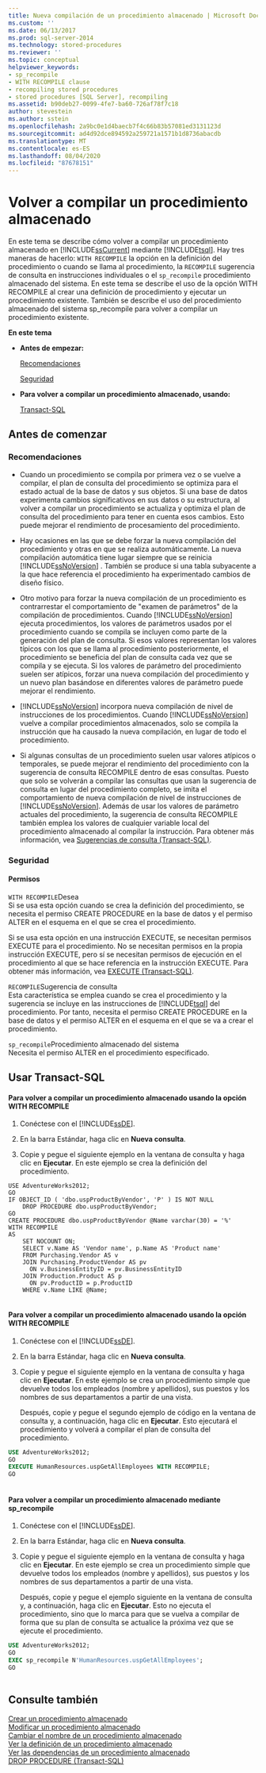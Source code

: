 ```yaml
---
title: Nueva compilación de un procedimiento almacenado | Microsoft Docs
ms.custom: ''
ms.date: 06/13/2017
ms.prod: sql-server-2014
ms.technology: stored-procedures
ms.reviewer: ''
ms.topic: conceptual
helpviewer_keywords:
- sp_recompile
- WITH RECOMPILE clause
- recompiling stored procedures
- stored procedures [SQL Server], recompiling
ms.assetid: b90deb27-0099-4fe7-ba60-726af78f7c18
author: stevestein
ms.author: sstein
ms.openlocfilehash: 2a9bc0e1d4baecb7f4c66b83b57081ed3131123d
ms.sourcegitcommit: ad4d92dce894592a259721a1571b1d8736abacdb
ms.translationtype: MT
ms.contentlocale: es-ES
ms.lasthandoff: 08/04/2020
ms.locfileid: "87678151"
---
```

# <a name="recompile-a-stored-procedure"></a>Volver a compilar un procedimiento almacenado
  En este tema se describe cómo volver a compilar un procedimiento almacenado en [!INCLUDE[ssCurrent](../../includes/sscurrent-md.md)] mediante [!INCLUDE[tsql](../../includes/tsql-md.md)]. Hay tres maneras de hacerlo: `WITH RECOMPILE` la opción en la definición del procedimiento o cuando se llama al procedimiento, la `RECOMPILE` sugerencia de consulta en instrucciones individuales o el `sp_recompile` procedimiento almacenado del sistema. En este tema se describe el uso de la opción WITH RECOMPILE al crear una definición de procedimiento y ejecutar un procedimiento existente. También se describe el uso del procedimiento almacenado del sistema sp_recompile para volver a compilar un procedimiento existente.  
  
 **En este tema**  
  
-   **Antes de empezar:**  
  
     [Recomendaciones](#Recommendations)  
  
     [Seguridad](#Security)  
  
-   **Para volver a compilar un procedimiento almacenado, usando:**  
  
     [Transact-SQL](#TsqlProcedure)  
  
##  <a name="before-you-begin"></a><a name="BeforeYouBegin"></a> Antes de comenzar  
  
###  <a name="recommendations"></a><a name="Recommendations"></a> Recomendaciones  
  
-   Cuando un procedimiento se compila por primera vez o se vuelve a compilar, el plan de consulta del procedimiento se optimiza para el estado actual de la base de datos y sus objetos. Si una base de datos experimenta cambios significativos en sus datos o su estructura, al volver a compilar un procedimiento se actualiza y optimiza el plan de consulta del procedimiento para tener en cuenta esos cambios. Esto puede mejorar el rendimiento de procesamiento del procedimiento.  
  
-   Hay ocasiones en las que se debe forzar la nueva compilación del procedimiento y otras en que se realiza automáticamente. La nueva compilación automática tiene lugar siempre que se reinicia [!INCLUDE[ssNoVersion](../../includes/ssnoversion-md.md)] . También se produce si una tabla subyacente a la que hace referencia el procedimiento ha experimentado cambios de diseño físico.  
  
-   Otro motivo para forzar la nueva compilación de un procedimiento es contrarrestar el comportamiento de "examen de parámetros" de la compilación de procedimientos. Cuando [!INCLUDE[ssNoVersion](../../includes/ssnoversion-md.md)] ejecuta procedimientos, los valores de parámetros usados por el procedimiento cuando se compila se incluyen como parte de la generación del plan de consulta. Si esos valores representan los valores típicos con los que se llama al procedimiento posteriormente, el procedimiento se beneficia del plan de consulta cada vez que se compila y se ejecuta. Si los valores de parámetro del procedimiento suelen ser atípicos, forzar una nueva compilación del procedimiento y un nuevo plan basándose en diferentes valores de parámetro puede mejorar el rendimiento.  
  
-   [!INCLUDE[ssNoVersion](../../includes/ssnoversion-md.md)] incorpora nueva compilación de nivel de instrucciones de los procedimientos. Cuando [!INCLUDE[ssNoVersion](../../includes/ssnoversion-md.md)] vuelve a compilar procedimientos almacenados, solo se compila la instrucción que ha causado la nueva compilación, en lugar de todo el procedimiento.  
  
-   Si algunas consultas de un procedimiento suelen usar valores atípicos o temporales, se puede mejorar el rendimiento del procedimiento con la sugerencia de consulta RECOMPILE dentro de esas consultas. Puesto que solo se volverán a compilar las consultas que usan la sugerencia de consulta en lugar del procedimiento completo, se imita el comportamiento de nueva compilación de nivel de instrucciones de [!INCLUDE[ssNoVersion](../../includes/ssnoversion-md.md)]. Además de usar los valores de parámetro actuales del procedimiento, la sugerencia de consulta RECOMPILE también emplea los valores de cualquier variable local del procedimiento almacenado al compilar la instrucción. Para obtener más información, vea [Sugerencias de consulta (Transact-SQL)](/sql/t-sql/queries/hints-transact-sql-query).  
  
###  <a name="security"></a><a name="Security"></a> Seguridad  
  
####  <a name="permissions"></a><a name="Permissions"></a> Permisos  
 `WITH RECOMPILE`Desea  
 Si se usa esta opción cuando se crea la definición del procedimiento, se necesita el permiso CREATE PROCEDURE en la base de datos y el permiso ALTER en el esquema en el que se crea el procedimiento.  
  
 Si se usa esta opción en una instrucción EXECUTE, se necesitan permisos EXECUTE para el procedimiento. No se necesitan permisos en la propia instrucción EXECUTE, pero sí se necesitan permisos de ejecución en el procedimiento al que se hace referencia en la instrucción EXECUTE. Para obtener más información, vea [EXECUTE &#40;Transact-SQL&#41;](/sql/t-sql/language-elements/execute-transact-sql).  
  
 `RECOMPILE`Sugerencia de consulta  
 Esta característica se emplea cuando se crea el procedimiento y la sugerencia se incluye en las instrucciones de [!INCLUDE[tsql](../../includes/tsql-md.md)] del procedimiento. Por tanto, necesita el permiso CREATE PROCEDURE en la base de datos y el permiso ALTER en el esquema en el que se va a crear el procedimiento.  
  
 `sp_recompile`Procedimiento almacenado del sistema  
 Necesita el permiso ALTER en el procedimiento especificado.  
  
##  <a name="using-transact-sql"></a><a name="TsqlProcedure"></a> Usar Transact-SQL  
  
#### <a name="to-recompile-a-stored-procedure-by-using-the-with-recompile-option"></a>Para volver a compilar un procedimiento almacenado usando la opción WITH RECOMPILE  
  
1.  Conéctese con el [!INCLUDE[ssDE](../../../includes/ssde-md.md)].  
  
2.  En la barra Estándar, haga clic en **Nueva consulta**.  
  
3.  Copie y pegue el siguiente ejemplo en la ventana de consulta y haga clic en **Ejecutar**. En este ejemplo se crea la definición del procedimiento.  
  
```  
USE AdventureWorks2012;  
GO  
IF OBJECT_ID ( 'dbo.uspProductByVendor', 'P' ) IS NOT NULL   
    DROP PROCEDURE dbo.uspProductByVendor;  
GO  
CREATE PROCEDURE dbo.uspProductByVendor @Name varchar(30) = '%'  
WITH RECOMPILE  
AS  
    SET NOCOUNT ON;  
    SELECT v.Name AS 'Vendor name', p.Name AS 'Product name'  
    FROM Purchasing.Vendor AS v   
    JOIN Purchasing.ProductVendor AS pv   
      ON v.BusinessEntityID = pv.BusinessEntityID   
    JOIN Production.Product AS p   
      ON pv.ProductID = p.ProductID  
    WHERE v.Name LIKE @Name;  
  
```  
  
#### <a name="to-recompile-a-stored-procedure-by-using-the-with-recompile-option"></a>Para volver a compilar un procedimiento almacenado usando la opción WITH RECOMPILE  
  
1.  Conéctese con el [!INCLUDE[ssDE](../../../includes/ssde-md.md)].  
  
2.  En la barra Estándar, haga clic en **Nueva consulta**.  
  
3.  Copie y pegue el siguiente ejemplo en la ventana de consulta y haga clic en **Ejecutar**. En este ejemplo se crea un procedimiento simple que devuelve todos los empleados (nombre y apellidos), sus puestos y los nombres de sus departamentos a partir de una vista.  
  
     Después, copie y pegue el segundo ejemplo de código en la ventana de consulta y, a continuación, haga clic en **Ejecutar**. Esto ejecutará el procedimiento y volverá a compilar el plan de consulta del procedimiento.  
  
```sql  
USE AdventureWorks2012;  
GO  
EXECUTE HumanResources.uspGetAllEmployees WITH RECOMPILE;  
GO  
  
```  
  
#### <a name="to-recompile-a-stored-procedure-by-using-sp_recompile"></a>Para volver a compilar un procedimiento almacenado mediante sp_recompile  
  
1.  Conéctese con el [!INCLUDE[ssDE](../../../includes/ssde-md.md)].  
  
2.  En la barra Estándar, haga clic en **Nueva consulta**.  
  
3.  Copie y pegue el siguiente ejemplo en la ventana de consulta y haga clic en **Ejecutar**. En este ejemplo se crea un procedimiento simple que devuelve todos los empleados (nombre y apellidos), sus puestos y los nombres de sus departamentos a partir de una vista.  
  
     Después, copie y pegue el ejemplo siguiente en la ventana de consulta y, a continuación, haga clic en **Ejecutar**. Esto no ejecuta el procedimiento, sino que lo marca para que se vuelva a compilar de forma que su plan de consulta se actualice la próxima vez que se ejecute el procedimiento.  
  
```sql  
USE AdventureWorks2012;  
GO  
EXEC sp_recompile N'HumanResources.uspGetAllEmployees';  
GO  
  
```  
  
## <a name="see-also"></a>Consulte también  
 [Crear un procedimiento almacenado](../stored-procedures/create-a-stored-procedure.md)   
 [Modificar un procedimiento almacenado](../stored-procedures/modify-a-stored-procedure.md)   
 [Cambiar el nombre de un procedimiento almacenado](rename-a-stored-procedure.md)   
 [Ver la definición de un procedimiento almacenado](view-the-definition-of-a-stored-procedure.md)   
 [Ver las dependencias de un procedimiento almacenado](view-the-dependencies-of-a-stored-procedure.md)   
 [DROP PROCEDURE &#40;Transact-SQL&#41;](/sql/t-sql/statements/drop-procedure-transact-sql)  
  
  
